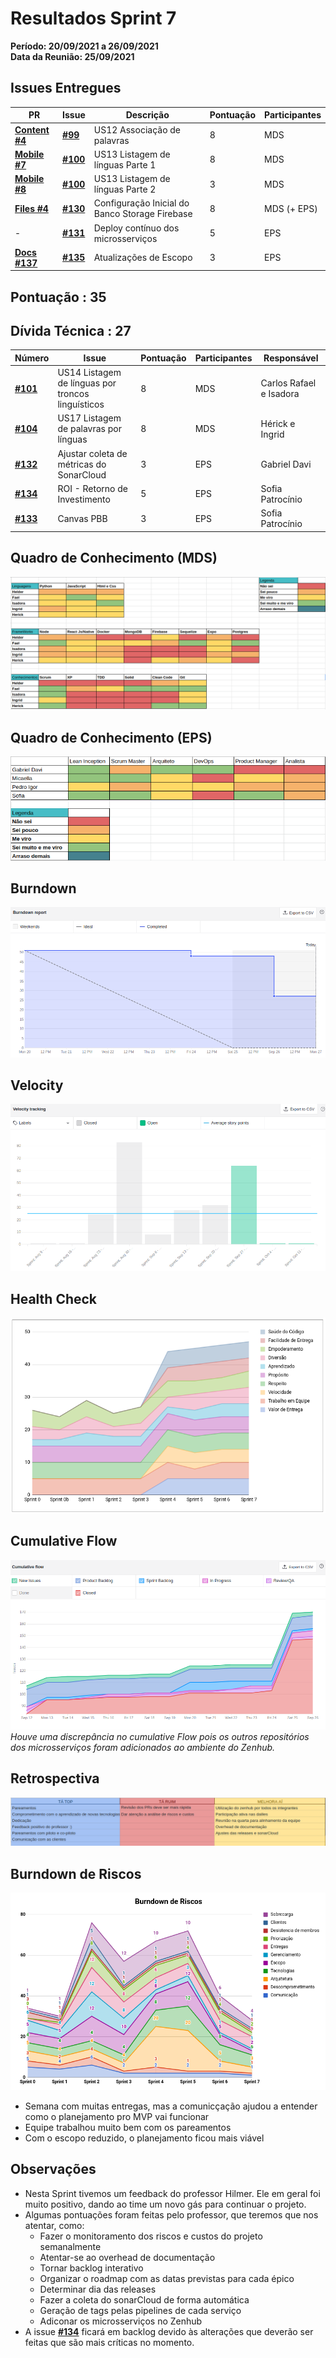 # Resultados Sprint 7

**Período: 20/09/2021 a 26/09/2021**<br>
**Data da Reunião: 25/09/2021**

## Issues Entregues
| PR | Issue | Descrição | Pontuação | Participantes |
|----|-------|-----------|-----------|---------------|
| [**Content #4**](https://github.com/fga-eps-mds/2021.1-Multilind-content-server/pull/4/) | [**#99**](https://github.com/fga-eps-mds/2021.1-Multilind-Docs/issues/99) | US12 Associação de palavras | 8 | MDS |
| [**Mobile #7**](https://github.com/fga-eps-mds/2021.1-Multilind-Mobile-App/pull/7) | [**#100**](https://github.com/fga-eps-mds/2021.1-Multilind-Docs/issues/100) | US13 Listagem de línguas Parte 1 | 8 | MDS |
| [**Mobile #8**](https://github.com/fga-eps-mds/2021.1-Multilind-Mobile-App/pull/8) |[**#100**](https://github.com/fga-eps-mds/2021.1-Multilind-Docs/issues/100) | US13 Listagem de línguas Parte 2| 3 | MDS |
| [**Files #4**](https://github.com/fga-eps-mds/2021.1-Multilind-files-server/pull/4)|[**#130**](https://github.com/fga-eps-mds/2021.1-Multilind-Docs/issues/130) | Configuração Inicial do Banco Storage Firebase | 8 | MDS (+ EPS) |
| - |[**#131**](https://github.com/fga-eps-mds/2021.1-Multilind-Docs/issues/131) | Deploy contínuo dos microsserviços | 5 | EPS|
| [**Docs #137**](https://github.com/fga-eps-mds/2021.1-Multilind-Docs/pull/137)|[**#135**](https://github.com/fga-eps-mds/2021.1-Multilind-Docs/issues/135) | Atualizações de Escopo | 3 | EPS |


## Pontuação : 35
## Dívida Técnica : 27
| Número | Issue | Pontuação | Participantes | Responsável |
|--------|-------|-----------|---------------|-------------|
| [**#101**](https://github.com/fga-eps-mds/2021.1-Multilind-Docs/issues/101) | US14 Listagem de línguas por troncos linguísticos | 8 | MDS | Carlos Rafael e Isadora |
| [**#104**](https://github.com/fga-eps-mds/2021.1-Multilind-Docs/issues/104) | US17 Listagem de palavras por línguas | 8 | MDS | Hérick e Ingrid |
| [**#132**](https://github.com/fga-eps-mds/2021.1-Multilind-Docs/issues/132) | Ajustar coleta de métricas do SonarCloud | 3 | EPS | Gabriel Davi |
| [**#134**](https://github.com/fga-eps-mds/2021.1-Multilind-Docs/issues/134) |  ROI - Retorno de Investimento | 5 |EPS | Sofia Patrocínio |
|[**#133**](https://github.com/fga-eps-mds/2021.1-Multilind-Docs/issues/133) | Canvas PBB | 3 | EPS | Sofia Patrocínio |

## Quadro de Conhecimento (MDS)
![quadro7](../../img/quadroConhecimento/quadro7.png)

## Quadro de Conhecimento (EPS)
![quadro7](../../img/quadroConhecimento/Equadro7.png)
## Burndown
![burn7](../../img/burndown/burndown7.png)

## Velocity
![velocity7](../../img/velocity/velocity7.png)

## Health Check
![health7](../../img/healthCheck/health7.png)

## Cumulative Flow
![cumulative7](../../img/cumulativeFlow/cumulative7.png)
*Houve uma discrepância no cumulative Flow pois os outros repositórios dos microsserviços foram adicionados ao ambiente do Zenhub.*

## Retrospectiva
![retro7](../../img/retrospective/retro7.png)

## Burndown de Riscos
![riscos7](../../img/riscos/riscos7.png)

* Semana com muitas entregas, mas a comunicçação ajudou a entender como o planejamento pro MVP vai funcionar
* Equipe trabalhou muito bem com os pareamentos
* Com o escopo reduzido, o planejamento ficou mais viável

## Observações
* Nesta Sprint tivemos um feedback do professor Hilmer. Ele em geral foi muito positivo, dando ao time um novo gás para continuar o projeto.
* Algumas pontuações foram feitas pelo professor, que teremos que nos atentar, como:
  * Fazer o monitoramento dos riscos e custos do projeto semanalmente
  * Atentar-se ao overhead de documentação
  * Tornar backlog interativo
  * Organizar o roadmap com as datas previstas para cada épico
  * Determinar dia das releases
  * Fazer a coleta do sonarCloud de forma automática
  * Geração de tags pelas pipelines de cada serviço
  * Adiconar os microsserviços no Zenhub
* A issue [**#134**](https://github.com/fga-eps-mds/2021.1-Multilind-Docs/issues/134) ficará em backlog devido às alterações que deverão ser feitas que são mais críticas no momento.